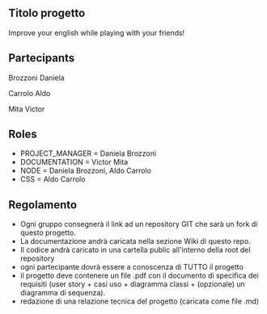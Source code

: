 ## Titolo progetto 
Improve your english while playing with your friends!

## Partecipants
Brozzoni Daniela

Carrolo Aldo

Mita Victor

## Roles
* PROJECT_MANAGER = Daniela Brozzoni
* DOCUMENTATION = Victor Mita
* NODE = Daniela Brozzoni, Aldo Carrolo
* CSS = Aldo Carrolo

## Regolamento
* Ogni gruppo consegnerà il link ad un repository GIT che sarà un fork di questo progetto.
* La documentazione andrà caricata nella sezione Wiki di questo repo.
* Il codice andrà caricato in una cartella public all'interno della root del repository
* ogni partecipante dovrà essere a conoscenza di TUTTO il progetto
* il progetto deve contenere un file .pdf con il documento di specifica dei requisiti (user story + casi uso + diagramma classi + (opzionale) un diagramma di sequenza).
* redazione di una relazione tecnica del progetto (caricata come file .md)

